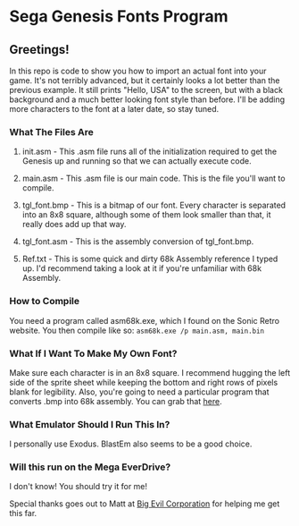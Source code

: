 # Sega Genesis Fonts Program
## Greetings!
In this repo is code to show you how to import an actual font into your game. It's not terribly advanced,
but it certainly looks a lot better than the previous example. It still prints "Hello, USA" to the screen,
but with a black background and a much better looking font style than before. I'll be adding more characters
to the font at a later date, so stay tuned.

### What The Files Are
1. init.asm - This .asm file runs all of the initialization required to get the Genesis up and 
running so that we can actually execute code.

2. main.asm - This .asm file is our main code. This is the file you'll want to compile.

3. tgl_font.bmp - This is a bitmap of our font. Every character is separated into an 8x8 square, although
some of them look smaller than that, it really does add up that way.

4. tgl_font.asm - This is the assembly conversion of tgl_font.bmp.

5. Ref.txt - This is some quick and dirty 68k Assembly reference I typed up. I'd recommend taking
a look at it if you're unfamiliar with 68k Assembly.

### How to Compile
You need a program called asm68k.exe, which I found on the Sonic Retro website. You then compile
like so: `asm68k.exe /p main.asm, main.bin`

### What If I Want To Make My Own Font?
Make sure each character is in an 8x8 square. I recommend hugging the left side of the sprite sheet
while keeping the bottom and right rows of pixels blank for legibility. Also, you're going to need
a particular program that converts .bmp into 68k assembly. You can grab that [here](http://gendev.spritesmind.net/page-b2t.html).

### What Emulator Should I Run This In?
I personally use Exodus. BlastEm also seems to be a good choice.

### Will this run on the Mega EverDrive?
I don't know! You should try it for me!

Special thanks goes out to Matt at [Big Evil Corporation](https://blog.bigevilcorporation.co.uk) for
helping me get this far.